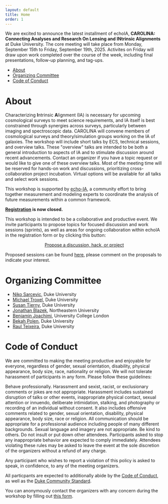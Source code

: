 ```yaml
---
layout: default
title: Home
order: 1
---
```


We are excited to announce the latest installment of echoIA, **CAROLINA: Connecting Analyses and Research On Lensing and INtrinsic Alignments** at Duke University. The core meeting will take place from Monday, September 15th to Friday, September 19th, 2025. Activites on Friday will draw upon work completed over the course of the week, including final presentations, follow-up planning, and tag-ups.


- [About](#about)
- [Organizing Committee](#organizing-committee)
- [Code of Conduct](#code-of-conduct)

# About

Characterizing **I**ntrinsic **A**lignment (IA) is necessary for upcoming cosmological surveys to meet science requirements, and IA itself is best constrained through synergies across surveys, particularly between imaging and spectroscopic data. CAROLINA will convene members of cosmological surveys and theory/simulation groups working on the IA of galaxies. The workshop will include short talks by ECS, technical sessions, and overview talks. These "overview" talks are intended to be both a general introduction to aspects of IA and to stimulate discussion around recent advancements. Contact an organizer if you have a topic request or would like to give one of these overview talks. Most of the meeting time will be reserved for hands-on work and discussions, prioritizing cross-collaboration project incubation. Virtual options will be available for all talks and select work sessions. 

This workshop is supported by [echo-IA](https://github.com/echo-IA), a community effort to bring together measurement and modeling experts to coordinate the analysis of future measurements within a common framework.

**[Registration](https://docs.google.com/forms/d/e/1FAIpQLSfTJhZRyLE55l-sz3Nv3eBi1b0ss4TErGtTSa5qn8mC5IQMhQ/closedform) is now closed.**

This workshop is intended to be a collaborative and productive event. We invite participants to propose topics for focused discussion and work sessions (sprints), as well as areas for ongoing collaboration within echoIA in the registration form or by clicking this button:
<p align="center">
<a href="https://github.com/echo-IA/CAROLINA/issues/new/choose" class="btn btn-info">Propose a discussion, hack, or project </a></p>

Proposed sessions can be found [here](https://github.com/echo-IA/CAROLINA/issues), please comment on the proposals to indicate your interest.


# Organizing Committee

- [Niko Sarcevic](https://nikosarcevic.com/), Duke University
- [Michael Troxel](https://scholars.duke.edu/person/michael.troxel), Duke University
- [Susan Tierny](https://research.duke.edu/profile/susan-tierney/), Duke University
- [Jonathan Blazek](https://cos.northeastern.edu/people/jonathan-blazek/), Northeastern University
- [Benjamin Joachimi](http://www.star.ucl.ac.uk/~joachimi/), University College London
- [Bekah Polen](https://scholars.duke.edu/person/bekah.polen), Duke University
- [Raul Teixeira](https://scholars.duke.edu/person/Raul.Gomez.del.Estal.Teixeira), Duke University


# Code of Conduct

We are committed to making the meeting productive and enjoyable for everyone, regardless of gender, sexual orientation, disability, physical appearance, body size, race, nationality or religion. We will not tolerate harassment of participants in any form. Please follow these guidelines:

Behave professionally. Harassment and sexist, racist, or exclusionary comments or jokes are not appropriate. Harassment includes sustained disruption of talks or other events, inappropriate physical contact, sexual attention or innuendo, deliberate intimidation, stalking, and photography or recording of an individual without consent. It also includes offensive comments related to gender, sexual orientation, disability, physical appearance, body size, race or religion. All communication should be appropriate for a professional audience including people of many different backgrounds. Sexual language and imagery are not appropriate. Be kind to others. Do not insult or put down other attendees. Participants asked to stop any inappropriate behavior are expected to comply immediately. Attendees violating these rules may be asked to leave the event at the sole discretion of the organizers without a refund of any charge.

Any participant who wishes to report a violation of this policy is asked to speak, in confidence, to any of the meeting organizers.

All particpants are expected to additionally abide by the [Code of Conduct](https://docs.google.com/document/d/1KCEG1G-JyMLUKhte65HkV5z3WMLWg7v81fgH7mrdWkI/edit?tab=t.0), as well as the [Duke Community Standard](https://dukecommunitystandard.students.duke.edu#:~:text=To%20uphold%20the%20Duke%20Community,if%20the%20Standard%20is%20compromised.).

You can anonymously contact the organizers with any concern during the workshop by filling out [this form]().